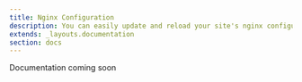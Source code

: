 ```yaml
---
title: Nginx Configuration
description: You can easily update and reload your site's nginx configuration from your Nesabox dashboard.
extends: _layouts.documentation
section: docs
---
```


Documentation coming soon
